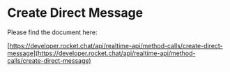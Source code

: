 # Create Direct Message

Please find the document here: 

[https://developer.rocket.chat/api/realtime-api/method-calls/create-direct-message](https://developer.rocket.chat/api/realtime-api/method-calls/create-direct-message)

